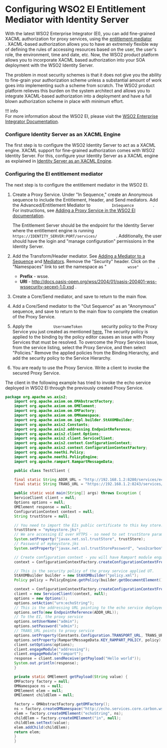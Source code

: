 # Configuring WSO2 EI Entitlement Mediator with Identity Server

With the latest WSO2 Enterprise Integrator (EI), you can add
fine-grained XACML authorization for proxy services, using the
[entitlement
mediator](http://docs.wso2.com/enterprise-integrator/Entitlement+Mediator)
. XACML-based authorization allows you to have an extremely flexible way
of defining the rules of accessing resources based on the user, the
user's role, the environment, time and date, etc. Now, the WSO2 product
platform allows you to incorporate XACML based authorization into your
SOA deployment with the WSO2 Identity Server.

The problem in most security schemes is that it does not give you the
ability to fine-grain your authorization scheme unless a substantial
amount of work goes into implementing such a scheme from scratch. The
WSO2 product platform relieves this burden on the system architect and
allows you to integrate XACML-based authorization into a deployment and
have a full blown authorization scheme in place with minimum effort.

!!! info    
    For more information about the WSO2 EI, please visit the [WSO2
    Enterprise Integrator
    Documentation](http://docs.wso2.com/enterprise-integrator).

### Configure Identity Server as an XACML Engine

The first step is to configure the WSO2 Identity Server to act as a
XACML engine. XACML support for fine-grained authorization comes with
WSO2 Identity Server. For this, configure your Identity Server as a
XACML engine as explained in [Identity Server as an XACML
Engine](../../learn/identity-server-as-an-xacml-engine).

### Configuring the EI entitlement mediator

The next step is to configure the entitlement mediator in the WSO2 EI.

1.  Create a Proxy Service. Under "In Sequence," create an Anonymous
    sequence to include the Entitlement, Header, and Send mediators. Add
    the Advanced/Entitlement Mediator to `          InSequence         `
    . For instructions, see [Adding a Proxy
    Service in the WSO2 EI documentation](http://docs.wso2.com/enterprise-integrator/Adding+a+Proxy+Service). 
    
    The Entitlement Server should be the endpoint for the Identity
    Server where the entitlement engine is running
    `          https://IDENTITY_SERVER:PORT/services/         ` .
    Additionally, the user should have the login and "manage
    configuration" permissions in the Identity Server.

2.  Add the Transform/Header mediator. See [Adding a Mediator to a
    Sequence](http://docs.wso2.com/enterprise-integrator/Adding+a+Mediation+Sequence)
    and
    [Mediators](http://docs.wso2.com/enterprise-integrator/Mediators).
    Remove the "Security" header. Click on the "Namespaces" link to set
    the namespace as " `          wsse"         ` .  
    -   **Prefix** - wsse.
    -   **URI** -
        <http://docs.oasis-open.org/wss/2004/01/oasis-200401-wss-wssecurity-secext-1.0.xsd>
        .

3.  Create a Core/Send mediator, and save to return to the main flow.

4.  Add a Core/Send mediator to the "Out Sequence" as an "Anonymous"
    sequence, and save to return to the main flow to complete the
    creation of the Proxy Service.

5.  Apply the `          UsernameToken         ` security policy to the
    Proxy Service you just created as mentioned
    [here.](https://docs.wso2.com/display/EI611/Security+Implementation#SecurityImplementation-1.UsernameToken)
    The security policy is applied to the binding by the policy editor
    causes an issue with Proxy Services that must be resolved. To
    overcome the Proxy Services issue, from the service listing, select
    the Proxy Service, and then select "Policies." Remove the applied
    policies from the Binding Hierarchy, and add the security policy to
    the Service Hierarchy.
    
6.  You are ready to use the Proxy Service. Write a client to invoke the
    secured Proxy Service.

The client in the following example has tried to invoke the echo service
deployed in WSO2 EI through the previously created Proxy Service.

``` java
package org.apache.ws.axis2;
    import org.apache.axiom.om.OMAbstractFactory;
    import org.apache.axiom.om.OMElement;
    import org.apache.axiom.om.OMFactory;
    import org.apache.axiom.om.OMNamespace;
    import org.apache.axiom.om.impl.builder.StAXOMBuilder;
    import org.apache.axis2.Constants;
    import org.apache.axis2.addressing.EndpointReference;
    import org.apache.axis2.client.Options;
    import org.apache.axis2.client.ServiceClient;
    import org.apache.axis2.context.ConfigurationContext;
    import org.apache.axis2.context.ConfigurationContextFactory;
    import org.apache.neethi.Policy;
    import org.apache.neethi.PolicyEngine;
    import org.apache.rampart.RampartMessageData;

    public class TestClient {

    final static String ADDR_URL = "http://192.168.1.2:8280/services/echo";
    final static String TRANS_URL = "https://192.168.1.2:8243/services/test";

    public static void main(String[] args) throws Exception {
    ServiceClient client = null;
    Options options = null;
    OMElement response = null;
    ConfigurationContext context = null;
    String trustStore = null;

    // You need to import the EIs public certificate to this key store.
    trustStore = "mykeystore.jks";
    // We are accessing EI over HTTPS - so need to set trustStore parameters.
    System.setProperty("javax.net.ssl.trustStore", trustStore);
    // Password of mykeystore.jks
    System.setProperty("javax.net.ssl.trustStorePassword", "wso2carbon");

    // Create configuration context - you will have Rampart module engaged in the client.axis2.xml
    context = ConfigurationContextFactory.createConfigurationContextFromFileSystem("repo","repo/conf/client.axis2.xml");

    // This is the security policy of the proxy service applied UT.
    StAXOMBuilder builder = new StAXOMBuilder("policy.xml");
    Policy policy = PolicyEngine.getPolicy(builder.getDocumentElement());

    context = ConfigurationContextFactory.createConfigurationContextFromFileSystem("repo","repo/conf/client.axis2.xml");
    client = new ServiceClient(context, null);
    options = new Options();
    options.setAction("urn:echoString");
    // This is the addressing URL pointing to the echo service deployed in EI
    options.setTo(new EndpointReference(ADDR_URL));
    // To the EI, the proxy service
    options.setUserName("admin");
    options.setPassword("admin");
    // TRANS_URL points to proxy service
    options.setProperty(Constants.Configuration.TRANSPORT_URL, TRANS_URL);
    options.setProperty(RampartMessageData.KEY_RAMPART_POLICY, policy);
    client.setOptions(options);
    client.engageModule("addressing");
    client.engageModule("rampart");
    response = client.sendReceive(getPayload("Hello world"));
    System.out.println(response);
    }

    private static OMElement getPayload(String value) {
    OMFactory factory = null;
    OMNamespace ns = null;
    OMElement elem = null;
    OMElement childElem = null;

    factory = OMAbstractFactory.getOMFactory();
    ns = factory.createOMNamespace("http://echo.services.core.carbon.wso2.org", "ns1");
    elem = factory.createOMElement("echoString", ns);
    childElem = factory.createOMElement("in", null);
    childElem.setText(value);
    elem.addChild(childElem);
    return elem;
    }
    }
```
